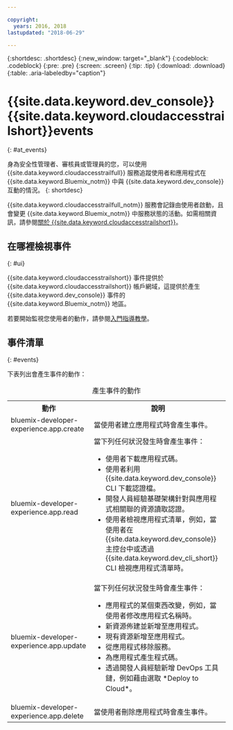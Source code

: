 ```yaml
---

copyright:
  years: 2016, 2018
lastupdated: "2018-06-29"

---
```


{:shortdesc: .shortdesc}
{:new_window: target="_blank"}
{:codeblock: .codeblock}
{:pre: .pre}
{:screen: .screen}
{:tip: .tip}
{:download: .download}
{:table: .aria-labeledby="caption"}

# {{site.data.keyword.dev_console}} {{site.data.keyword.cloudaccesstrailshort}}events
{: #at_events}

身為安全性管理者、審核員或管理員的您，可以使用 {{site.data.keyword.cloudaccesstrailfull}} 服務追蹤使用者和應用程式在 {{site.data.keyword.Bluemix_notm}} 中與 {{site.data.keyword.dev_console}} 互動的情況。
{: shortdesc}

{{site.data.keyword.cloudaccesstrailfull_notm}} 服務會記錄由使用者啟動，且會變更 {{site.data.keyword.Bluemix_notm}} 中服務狀態的活動。如需相關資訊，請參閱[關於 {{site.data.keyword.cloudaccesstrailshort}}](/docs/services/cloud-activity-tracker/activity_tracker_ov.html#activity_tracker_ov )。

## 在哪裡檢視事件
{: #ui}

{{site.data.keyword.cloudaccesstrailshort}} 事件提供於 {{site.data.keyword.cloudaccesstrailshort}} 帳戶網域，這提供於產生 {{site.data.keyword.dev_console}} 事件的 {{site.data.keyword.Bluemix_notm}} 地區。

若要開始監視您使用者的動作，請參閱[入門指導教學](/docs/services/cloud-activity-tracker/index.html)。

## 事件清單
{: #events}

下表列出會產生事件的動作：

<table>
  <caption>產生事件的動作</caption>
  <tr>
    <th>動作</th>
	  <th>說明</th>
  <tr>
  <tr>
    <td>bluemix-developer-experience.app.create</td>
	  <td>當使用者建立應用程式時會產生事件。</td>
  </tr>
  <tr>
    <td>bluemix-developer-experience.app.read</td>
	  <td>當下列任何狀況發生時會產生事件：</br><ul><li>使用者下載應用程式碼。</li> <li>使用者利用 {{site.data.keyword.dev_console}} CLI 下載認證檔。</li> <li>開發人員經驗基礎架構針對與應用程式相關聯的資源讀取認證。</li> <li>使用者檢視應用程式清單，例如，當使用者在 {{site.data.keyword.dev_console}} 主控台中或透過 {{site.data.keyword.dev_cli_short}} CLI 檢視應用程式清單時。</li></ul></td>
  </tr>
  <tr>
    <td>bluemix-developer-experience.app.update</td>
	  <td>當下列任何狀況發生時會產生事件：</br><ul><li>應用程式的某個東西改變，例如，當使用者修改應用程式名稱時。</li><li>新資源佈建並新增至應用程式。</li><li>現有資源新增至應用程式。</li><li>從應用程式移除服務。</li><li>為應用程式產生程式碼。</li><li>透過開發人員經驗新增 DevOps 工具鏈，例如藉由選取 *Deploy to Cloud*。</li></ul></td>
  </tr>
  <tr>
    <td>bluemix-developer-experience.app.delete</td>
	  <td>當使用者刪除應用程式時會產生事件。</td>
  </tr>
</table>
